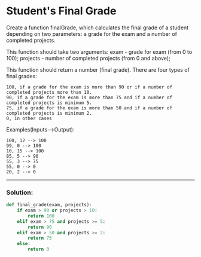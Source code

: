 # Student's Final Grade

Create a function finalGrade, which calculates the final grade of a student depending on two parameters: a grade for the exam and a number of completed projects.

This function should take two arguments: exam - grade for exam (from 0 to 100); projects - number of completed projects (from 0 and above);

This function should return a number (final grade). There are four types of final grades:

```
100, if a grade for the exam is more than 90 or if a number of completed projects more than 10.
90, if a grade for the exam is more than 75 and if a number of completed projects is minimum 5.
75, if a grade for the exam is more than 50 and if a number of completed projects is minimum 2.
0, in other cases
```

Examples(Inputs-->Output):

```
100, 12 --> 100
99, 0 --> 100
10, 15 --> 100
85, 5 --> 90
55, 3 --> 75
55, 0 --> 0
20, 2 --> 0
```

---

### Solution:

```python
def final_grade(exam, projects):
    if exam > 90 or projects > 10:
        return 100
    elif exam > 75 and projects >= 5:
        return 90
    elif exam > 50 and projects >= 2:
        return 75
    else:
        return 0
```
